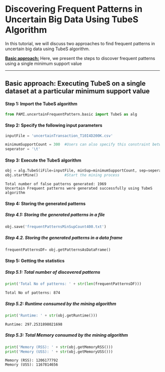 # Discovering Frequent Patterns in Uncertain Big Data Using TubeS Algorithm

In this tutorial, we will discuss two approaches to find frequent patterns in uncertain big data using TubeS algorithm.

[__Basic approach:__](#basicApproach) Here, we present the steps to discover frequent patterns using a single minimum support value

***

## <a id='basicApproach'>Basic approach: Executing TubeS on a single dataset at a particular minimum support value</a>

#### Step 1: Import the TubeS algorithm


```python
from PAMI.uncertainFrequentPattern.basic import TubeS as alg
```

#### Step 2: Specify the following input parameters


```python
inputFile = 'uncertainTransaction_T10I4D200K.csv'

minimumSupportCount = 300  #Users can also specify this constraint between 0 to 1.
seperator = '\t'       
```

#### Step 3: Execute the TubeS algorithm


```python
obj = alg.TubeS(iFile=inputFile, minSup=minimumSupportCount, sep=seperator)    #initialize
obj.startMine()            #Start the mining process
```

    Total number of false patterns generated: 1969
    Uncertain Frequent patterns were generated successfully using TubeS algorithm


#### Step 4: Storing the generated patterns

##### Step 4.1: Storing the generated patterns in a file


```python
obj.save('frequentPatternsMinSupCount400.txt')
```

##### Step 4.2. Storing the generated patterns in a data frame


```python
frequentPatternsDF= obj.getPatternsAsDataFrame()
```

#### Step 5: Getting the statistics

##### Step 5.1: Total number of discovered patterns 


```python
print('Total No of patterns: ' + str(len(frequentPatternsDF)))
```

    Total No of patterns: 874


##### Step 5.2: Runtime consumed by the mining algorithm


```python
print('Runtime: ' + str(obj.getRuntime()))
```

    Runtime: 297.2531898021698


##### Step 5.3: Total Memory consumed by the mining algorithm


```python
print('Memory (RSS): ' + str(obj.getMemoryRSS()))
print('Memory (USS): ' + str(obj.getMemoryUSS()))
```

    Memory (RSS): 1206177792
    Memory (USS): 1167814656

